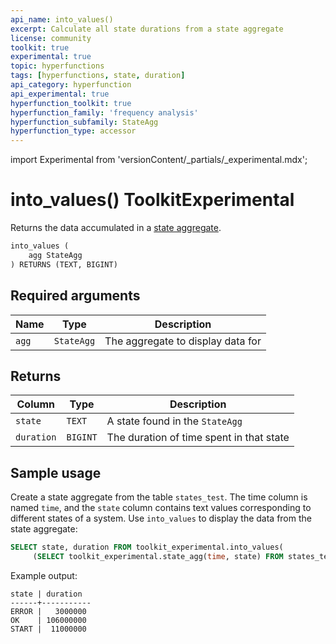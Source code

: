 ```yaml
---
api_name: into_values()
excerpt: Calculate all state durations from a state aggregate
license: community
toolkit: true
experimental: true
topic: hyperfunctions
tags: [hyperfunctions, state, duration]
api_category: hyperfunction
api_experimental: true
hyperfunction_toolkit: true
hyperfunction_family: 'frequency analysis'
hyperfunction_subfamily: StateAgg
hyperfunction_type: accessor
---
```


import Experimental from 'versionContent/_partials/_experimental.mdx';

# into_values()  <tag type="toolkit">Toolkit</tag><tag type="experimental">Experimental</tag>
Returns the data accumulated in a [state aggregate][state_agg].  
```sql
into_values (
    agg StateAgg
) RETURNS (TEXT, BIGINT)
```

<Experimental />

## Required arguments

|Name|Type|Description|
|-|-|-|
|`agg`|`StateAgg`|The aggregate to display data for|

## Returns

|Column|Type|Description|
|-|-|-|
|`state`|`TEXT`|A state found in the `StateAgg`|
|`duration`|`BIGINT`|The duration of time spent in that state|

## Sample usage
Create a state aggregate from the table `states_test`. The time column is named
`time`, and the `state` column contains text values corresponding to different
states of a system. Use `into_values` to display the data from the state
aggregate:
```sql
SELECT state, duration FROM toolkit_experimental.into_values(
     (SELECT toolkit_experimental.state_agg(time, state) FROM states_test));
```

Example output:
```
state | duration
------+-----------
ERROR |   3000000
OK    | 106000000
START |  11000000
```

[state_agg]: /hyperfunctions/frequency-analysis/state_agg/
